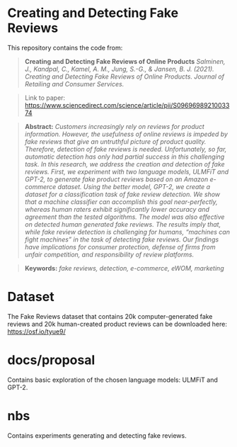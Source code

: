 # Creating and Detecting Fake Reviews

This repository contains the code from:

>**Creating and Detecting Fake Reviews of Online Products**
>*Salminen, J., Kandpal, C., Kamel, A. M., Jung, S.-G., & Jansen, B. J. (2021). Creating and Detecting Fake Reviews of Online Products. Journal of Retailing and Consumer Services.*

>Link to paper: https://www.sciencedirect.com/science/article/pii/S0969698921003374

> **Abstract:** *Customers increasingly rely on reviews for product information. However, the usefulness of online reviews is impeded by fake reviews that give an untruthful picture of product quality. Therefore, detection of fake reviews is needed. Unfortunately, so far, automatic detection has only had partial success in this challenging task. In this research, we address the creation and detection of fake reviews. First, we experiment with two language models, ULMFiT and GPT-2, to generate fake product reviews based on an Amazon e-commerce dataset. Using the better model, GPT-2, we create a dataset for a classification task of fake review detection. We show that a machine classifier can accomplish this goal near-perfectly, whereas human raters exhibit significantly lower accuracy and agreement than the tested algorithms. The model was also effective on detected human generated fake reviews. The results imply that, while fake review detection is challenging for humans, “machines can fight machines” in the task of detecting fake reviews. Our findings have implications for consumer protection, defense of firms from unfair competition, and responsibility of review platforms.*

>**Keywords:** *fake reviews, detection, e-commerce, eWOM, marketing*

# Dataset
The Fake Reviews dataset that contains 20k computer-generated fake reviews and 20k human-created product reviews can be downloaded here: https://osf.io/tyue9/

# docs/proposal
Contains basic exploration of the chosen language models: ULMFiT and GPT-2.

# nbs
Contains experiments generating and detecting fake reviews.

